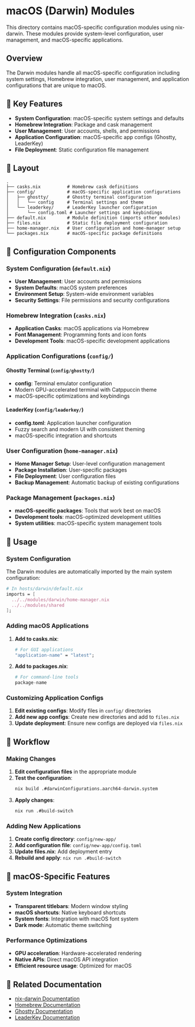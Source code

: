 # macOS (Darwin) Modules

This directory contains macOS-specific configuration modules using nix-darwin. These modules provide system-level configuration, user management, and macOS-specific applications.

## Overview

The Darwin modules handle all macOS-specific configuration including system settings, Homebrew integration, user management, and application configurations that are unique to macOS.

## 🎯 Key Features

- **System Configuration**: macOS-specific system settings and defaults
- **Homebrew Integration**: Package and cask management
- **User Management**: User accounts, shells, and permissions
- **Application Configuration**: macOS-specific app configs (Ghostty, LeaderKey)
- **File Deployment**: Static configuration file management

## 📁 Layout

```
.
├── casks.nix          # Homebrew cask definitions
├── config/            # macOS-specific application configurations
│   ├── ghostty/       # Ghostty terminal configuration
│   │   └── config     # Terminal settings and theme
│   └── leaderkey/     # LeaderKey launcher configuration
│       └── config.toml # Launcher settings and keybindings
├── default.nix        # Module definition (imports other modules)
├── files.nix          # Static file deployment configuration
├── home-manager.nix   # User configuration and home-manager setup
└── packages.nix       # macOS-specific package definitions
```

## 🔧 Configuration Components

### System Configuration (`default.nix`)
- **User Management**: User accounts and permissions
- **System Defaults**: macOS system preferences
- **Environment Setup**: System-wide environment variables
- **Security Settings**: File permissions and security configurations

### Homebrew Integration (`casks.nix`)
- **Application Casks**: macOS applications via Homebrew
- **Font Management**: Programming fonts and icon fonts
- **Development Tools**: macOS-specific development applications

### Application Configurations (`config/`)

#### Ghostty Terminal (`config/ghostty/`)
- **config**: Terminal emulator configuration
- Modern GPU-accelerated terminal with Catppuccin theme
- macOS-specific optimizations and keybindings

#### LeaderKey (`config/leaderkey/`)
- **config.toml**: Application launcher configuration
- Fuzzy search and modern UI with consistent theming
- macOS-specific integration and shortcuts

### User Configuration (`home-manager.nix`)
- **Home Manager Setup**: User-level configuration management
- **Package Installation**: User-specific packages
- **File Deployment**: User configuration files
- **Backup Management**: Automatic backup of existing configurations

### Package Management (`packages.nix`)
- **macOS-specific packages**: Tools that work best on macOS
- **Development tools**: macOS-optimized development utilities
- **System utilities**: macOS-specific system management tools

## 🚀 Usage

### System Configuration

The Darwin modules are automatically imported by the main system configuration:

```nix
# In hosts/darwin/default.nix
imports = [
  ../../modules/darwin/home-manager.nix
  ../../modules/shared
];
```

### Adding macOS Applications

1. **Add to casks.nix**:
   ```nix
   # For GUI applications
   "application-name" = "latest";
   ```

2. **Add to packages.nix**:
   ```nix
   # For command-line tools
   package-name
   ```

### Customizing Application Configs

1. **Edit existing configs**: Modify files in `config/` directories
2. **Add new app configs**: Create new directories and add to `files.nix`
3. **Update deployment**: Ensure new configs are deployed via `files.nix`

## 🔄 Workflow

### Making Changes

1. **Edit configuration files** in the appropriate module
2. **Test the configuration**:
   ```bash
   nix build .#darwinConfigurations.aarch64-darwin.system
   ```
3. **Apply changes**:
   ```bash
   nix run .#build-switch
   ```

### Adding New Applications

1. **Create config directory**: `config/new-app/`
2. **Add configuration file**: `config/new-app/config.toml`
3. **Update files.nix**: Add deployment entry
4. **Rebuild and apply**: `nix run .#build-switch`

## 🎨 macOS-Specific Features

### System Integration
- **Transparent titlebars**: Modern window styling
- **macOS shortcuts**: Native keyboard shortcuts
- **System fonts**: Integration with macOS font system
- **Dark mode**: Automatic theme switching

### Performance Optimizations
- **GPU acceleration**: Hardware-accelerated rendering
- **Native APIs**: Direct macOS API integration
- **Efficient resource usage**: Optimized for macOS

## 🔗 Related Documentation

- [nix-darwin Documentation](https://daiderd.com/nix-darwin/manual/index.html)
- [Homebrew Documentation](https://docs.brew.sh/)
- [Ghostty Documentation](https://docs.ghostty.dev/)
- [LeaderKey Documentation](https://github.com/JoshuaBatty/leaderkey)
